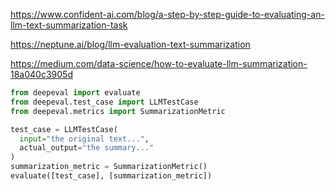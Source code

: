 

https://www.confident-ai.com/blog/a-step-by-step-guide-to-evaluating-an-llm-text-summarization-task

https://neptune.ai/blog/llm-evaluation-text-summarization

https://medium.com/data-science/how-to-evaluate-llm-summarization-18a040c3905d

```python
from deepeval import evaluate
from deepeval.test_case import LLMTestCase
from deepeval.metrics import SummarizationMetric

test_case = LLMTestCase(
  input="the original text...", 
  actual_output="the summary..."
)
summarization_metric = SummarizationMetric()
evaluate([test_case], [summarization_metric])
```

